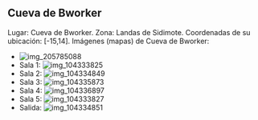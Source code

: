 ## Cueva de Bworker
Lugar: Cueva de Bworker.
Zona: Landas de Sidimote.
Coordenadas de su ubicación: [-15,14].
Imágenes (mapas) de Cueva de Bworker:
- ![img_205785088](https://media.discordapp.net/attachments/1115311447145193482/1115347820283711488/205785088.jpg)
- Sala 1: ![img_104333825](https://media.discordapp.net/attachments/1115311447145193482/1115318863366729778/104333825.jpg)
- Sala 2: ![img_104334849](https://media.discordapp.net/attachments/1115311447145193482/1115318886846447666/104334849.jpg)
- Sala 3: ![img_104335873](https://media.discordapp.net/attachments/1115311447145193482/1115318890436771982/104335873.jpg)
- Sala 4: ![img_104336897](https://media.discordapp.net/attachments/1115311447145193482/1115318892223533206/104336897.jpg)
- Sala 5: ![img_104333827](https://media.discordapp.net/attachments/1115311447145193482/1115318884166287380/104333827.jpg)
- Salida: ![img_104334851](https://media.discordapp.net/attachments/1115311447145193482/1115318888922632342/104334851.jpg)